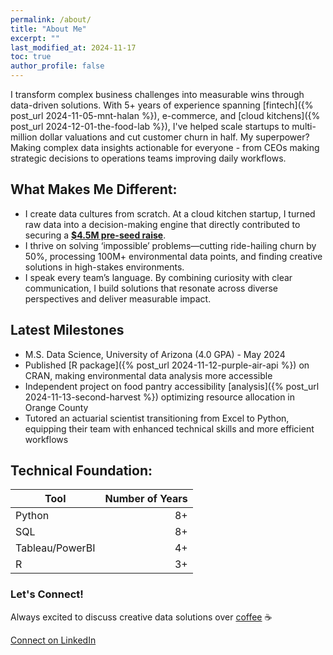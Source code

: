 ```yaml
---
permalink: /about/
title: "About Me"
excerpt: ""
last_modified_at: 2024-11-17
toc: true
author_profile: false
---
```


I transform complex business challenges into measurable wins through data-driven solutions. With 5+ years of experience spanning [fintech]({% post_url 2024-11-05-mnt-halan %}), e-commerce, and [cloud kitchens]({% post_url 2024-12-01-the-food-lab %}), I've helped scale startups to multi-million dollar valuations and cut customer churn in half. My superpower? Making complex data insights actionable for everyone - from CEOs making strategic decisions to operations teams improving daily workflows.

## What Makes Me Different:

- I create data cultures from scratch. At a cloud kitchen startup, I turned raw data into a decision-making engine that directly contributed to securing a **[$4.5M pre-seed raise](https://techcrunch.com/2022/04/18/the-food-lab-an-egyptian-cloud-kitchen-provider-raises-4-5m-pre-seed-for-expansion/)**.
- I thrive on solving ‘impossible’ problems—cutting ride-hailing churn by 50%, processing 100M+ environmental data points, and finding creative solutions in high-stakes environments.
- I speak every team’s language. By combining curiosity with clear communication, I build solutions that resonate across diverse perspectives and deliver measurable impact.

## Latest Milestones

- M.S. Data Science, University of Arizona (4.0 GPA) - May 2024
- Published [R package]({% post_url 2024-11-12-purple-air-api %}) on CRAN, making environmental data analysis more accessible
- Independent project on food pantry accessibility [analysis]({% post_url 2024-11-13-second-harvest %}) optimizing resource allocation in Orange County
- Tutored an actuarial scientist transitioning from Excel to Python, equipping their team with enhanced technical skills and more efficient workflows

## Technical Foundation:

| **Tool**        | **Number of Years** |
| --------------- | ------------------: |
| Python          |                  8+ |
| SQL             |                  8+ |
| Tableau/PowerBI |                  4+ |
| R               |                  3+ |

### Let's Connect!

Always excited to discuss creative data solutions over [coffee](https://calendly.com/hebaarazzak/30min) ☕

[Connect on LinkedIn](http://linkedin.com/in/hrazzak)
